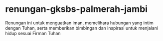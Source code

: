 # renungan-gksbs-palmerah-jambi
Renungan ini untuk menguatkan iman, memelihara hubungan yang intim dengan Tuhan, serta memberikan bimbingan dan inspirasi untuk menjalani hidup sesuai Firman Tuhan
